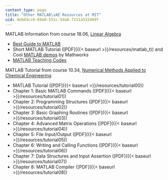 ```yaml
---
content_type: page
title: "Other MATLAB\xAE Resources at MIT"
uid: 4ebd3cc6-69a0-551c-5da6-7211a532469f
---
```


MATLAB Information from course 18.06, [Linear Algebra](/courses/18-06-linear-algebra-spring-2005)

*   [Best Guide to MATLAB](http://web.mit.edu/18.06/www/MATLAB/guide.html)
*   Short MATLAB Tutorial ([PDF]({{< baseurl >}}/resources/matlab_t)) and Cool [MATLAB demos](http://www.mathworks.com/products/demos/) by Mathworks
*   [MATLAB Teaching Codes](http://web.mit.edu/18.06/www/Course-Info/Tcodes.html)

MATLAB Tutorial from course 10.34, [Numerical Methods Applied to Chemical Engineering](/courses/10-34-numerical-methods-applied-to-chemical-engineering-fall-2005/)

*   MATLAB Tutorial ([PDF]({{< baseurl >}}/resources/tutorial00))
*   Chapter 1: Basic MATLAB Commands ([PDF]({{< baseurl >}}/resources/tutorial01))
*   Chapter 2: Programming Structures ([PDF]({{< baseurl >}}/resources/tutorial02))
*   Chapter 3: Basic Graphing Routines ([PDF]({{< baseurl >}}/resources/tutorial03))
*   Chapter 4: Advanced Matrix Operations ([PDF]({{< baseurl >}}/resources/tutorial04))
*   Chapter 5: File Input/Output ([PDF]({{< baseurl >}}/resources/tutorial05))
*   Chapter 6: Writing and Calling Functions ([PDF]({{< baseurl >}}/resources/tutorial06))
*   Chapter 7: Data Structures and Input Assertion ([PDF]({{< baseurl >}}/resources/tutorial07))
*   Chapter 8: MATLAB Compiler ([PDF]({{< baseurl >}}/resources/tutorial08))